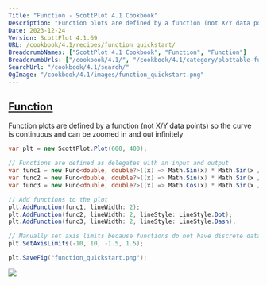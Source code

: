 ```yaml
---
Title: "Function - ScottPlot 4.1 Cookbook"
Description: "Function plots are defined by a function (not X/Y data points) so the curve is continuous and can be zoomed in and out infinitely"
Date: 2023-12-24
Version: ScottPlot 4.1.69
URL: /cookbook/4.1/recipes/function_quickstart/
BreadcrumbNames: ["ScottPlot 4.1 Cookbook", "Function", "Function"]
BreadcrumbUrls: ["/cookbook/4.1/", "/cookbook/4.1/category/plottable-function", "/cookbook/4.1/recipes/function_quickstart/"]
SearchUrl: "/cookbook/4.1/search/"
OgImage: "/cookbook/4.1/images/function_quickstart.png"
---
```


<h2><a id='function' href='/cookbook/4.1/recipes/function_quickstart/'>Function</a></h2>

Function plots are defined by a function (not X/Y data points) so the curve is continuous and can be zoomed in and out infinitely

```cs
var plt = new ScottPlot.Plot(600, 400);

// Functions are defined as delegates with an input and output
var func1 = new Func<double, double?>((x) => Math.Sin(x) * Math.Sin(x / 2));
var func2 = new Func<double, double?>((x) => Math.Sin(x) * Math.Sin(x / 3));
var func3 = new Func<double, double?>((x) => Math.Cos(x) * Math.Sin(x / 5));

// Add functions to the plot
plt.AddFunction(func1, lineWidth: 2);
plt.AddFunction(func2, lineWidth: 2, lineStyle: LineStyle.Dot);
plt.AddFunction(func3, lineWidth: 2, lineStyle: LineStyle.Dash);

// Manually set axis limits because functions do not have discrete data points
plt.SetAxisLimits(-10, 10, -1.5, 1.5);

plt.SaveFig("function_quickstart.png");
```

<img src='../../images/function_quickstart.png' class='d-block mx-auto my-5' />


